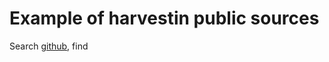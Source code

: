# Example of harvestin public sources

Search [github](https://github.com/search?q=astroquery+in%3Afile+extension%3Aipynb), find 